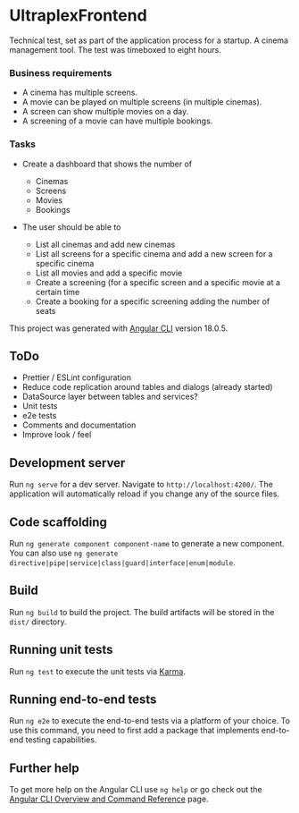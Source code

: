 # UltraplexFrontend

Technical test, set as part of the application process for a startup. A cinema management tool. The test was timeboxed to eight hours. 

### Business requirements

* A cinema has multiple screens.
* A movie can be played on multiple screens (in multiple cinemas).
* A screen can show multiple movies on a day.
* A screening of a movie can have multiple bookings.

### Tasks

* Create a dashboard that shows the number of

    * Cinemas
    * Screens
    * Movies
    * Bookings

* The user should be able to

    * List all cinemas and add new cinemas
    * List all screens for a specific cinema and add a new screen for a specific cinema
    * List all movies and add a specific movie
    * Create a screening (for a specific screen and a specific movie at a certain time
    * Create a booking for a specific screening adding the number of seats

This project was generated with [Angular CLI](https://github.com/angular/angular-cli) version 18.0.5.

## ToDo

* Prettier / ESLint configuration
* Reduce code replication around tables and dialogs (already started)
* DataSource layer between tables and services?
* Unit tests
* e2e tests
* Comments and documentation
* Improve look / feel

## Development server

Run `ng serve` for a dev server. Navigate to `http://localhost:4200/`. The application will automatically reload if you change any of the source files.

## Code scaffolding

Run `ng generate component component-name` to generate a new component. You can also use `ng generate directive|pipe|service|class|guard|interface|enum|module`.

## Build

Run `ng build` to build the project. The build artifacts will be stored in the `dist/` directory.

## Running unit tests

Run `ng test` to execute the unit tests via [Karma](https://karma-runner.github.io).

## Running end-to-end tests

Run `ng e2e` to execute the end-to-end tests via a platform of your choice. To use this command, you need to first add a package that implements end-to-end testing capabilities.

## Further help

To get more help on the Angular CLI use `ng help` or go check out the [Angular CLI Overview and Command Reference](https://angular.dev/tools/cli) page.
